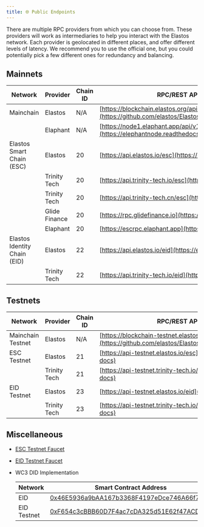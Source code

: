 ```yaml
---
title: 🌐 Public Endpoints
---
```


There are multiple RPC providers from which you can choose from. These providers will work as intermediaries to help you interact with the Elastos network. Each provider is geolocated in different places, and offer different levels of latency. We recommend you to use the official one, but you could potentially pick a few different ones for redundancy and balancing.

## Mainnets

| Network                      | Provider      | Chain ID | RPC/REST API URL (Link to docs)                                                                                  | Explorer URL                   |
| ---------------------------- | ------------- | -------- | ---------------------------------------------------------------------------------------------------------------- | ------------------------------ |
| Mainchain                    | Elastos       | N/A      | [https://blockchain.elastos.org/api/v1/](https://github.com/elastos/Elastos.ELA/blob/master/docs/Restful_API.md) | https://blockchain.elastos.org |
|                              | Elaphant      | N/A      | [https://node1.elaphant.app/api/v1/](https://elephantnode.readthedocs.io/en/latest/)                             |                                |
| Elastos Smart Chain (ESC)    | Elastos       | 20       | [https://api.elastos.io/esc](https://esc.elastos.io/api-docs)                                                    | https://esc.elastos.io         |
|                              | Trinity Tech  | 20       | [https://api.trinity-tech.io/esc](https://esc.elastos.io/api-docs)                                               |                                |
|                              | Trinity Tech  | 20       | [https://api.trinity-tech.cn/esc](https://esc.elastos.io/api-docs)                                               |                                |
|                              | Glide Finance | 20       | [https://rpc.glidefinance.io](https://esc.elastos.io/api-docs)                                                   |                                |
|                              | Elaphant      | 20       | [https://escrpc.elaphant.app](https://esc.elastos.io/api-docs)                                                   |                                |
| Elastos Identity Chain (EID) | Elastos       | 22       | [https://api.elastos.io/eid](https://eid.elastos.io/api-docs)                                                    | https://eid.elastos.io/        |
|                              | Trinity Tech  | 22       | [https://api.trinity-tech.io/eid](https://eid.elastos.io/api-docs)                                               |                                |

## Testnets

| Network           | Provider     | Chain ID | RPC/REST API URL (Link to docs)                                                                                          | Explorer URL                           |
| ----------------- | ------------ | -------- | ------------------------------------------------------------------------------------------------------------------------ | -------------------------------------- |
| Mainchain Testnet | Elastos      | N/A      | [https://blockchain-testnet.elastos.org/api/v1/](https://github.com/elastos/Elastos.ELA/blob/master/docs/Restful_API.md) | https://blockchain-testnet.elastos.org |
| ESC Testnet       | Elastos      | 21       | [https://api-testnet.elastos.io/esc](https://esc-testnet.elastos.io/api-docs)                                            | https://esc-testnet.elastos.io/        |
|                   | Trinity Tech | 21       | [https://api-testnet.trinity-tech.io/esc](https://esc-testnet.elastos.io/api-docs)                                       |                                        |
| EID Testnet       | Elastos      | 23       | [https://api-testnet.elastos.io/eid](https://eid-testnet.elastos.io/api-docs)                                            | https://eid-testnet.elastos.io/        |
|                   | Trinity Tech | 23       | [https://api-testnet.trinity-tech.io/eid](https://eid-testnet.elastos.io/api-docs)                                       |

## Miscellaneous

- [ESC Testnet Faucet](https://esc-faucet.elastos.io/)

- [EID Testnet Faucet](https://eid-faucet.elastos.io/)

- WC3 DID Implementation

  | Network     | Smart Contract Address                                                                                                          |
  | ----------- | ------------------------------------------------------------------------------------------------------------------------------- |
  | EID         | [0x46E5936a9bAA167b3368F4197eDce746A66f7a7a](https://eid.elastos.io/address/0x46E5936a9bAA167b3368F4197eDce746A66f7a7a)         |
  | EID Testnet | [0xF654c3cBBB60D7F4ac7cDA325d51E62f47ACD436](https://eid-testnet.elastos.io/address/0xF654c3cBBB60D7F4ac7cDA325d51E62f47ACD436) |
